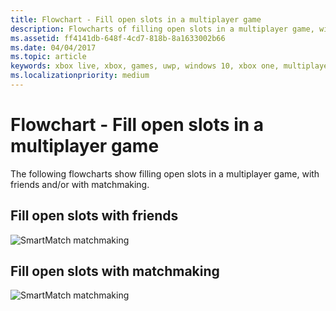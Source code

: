 ```yaml
---
title: Flowchart - Fill open slots in a multiplayer game
description: Flowcharts of filling open slots in a multiplayer game, with friends and/or with matchmaking.
ms.assetid: ff4141db-648f-4cd7-818b-8a1633002b66
ms.date: 04/04/2017
ms.topic: article
keywords: xbox live, xbox, games, uwp, windows 10, xbox one, multiplayer manager, flowchart
ms.localizationpriority: medium
---
```


# Flowchart - Fill open slots in a multiplayer game

The following flowcharts show filling open slots in a multiplayer game, with friends and/or with matchmaking.


## Fill open slots with friends

![SmartMatch matchmaking](../../../images/multiplayer/mpm-fill-open-slots-with-friends.png)


## Fill open slots with matchmaking

![SmartMatch matchmaking](../../../images/multiplayer/mpm-fill-open-slots-with-matchmaking.png)
